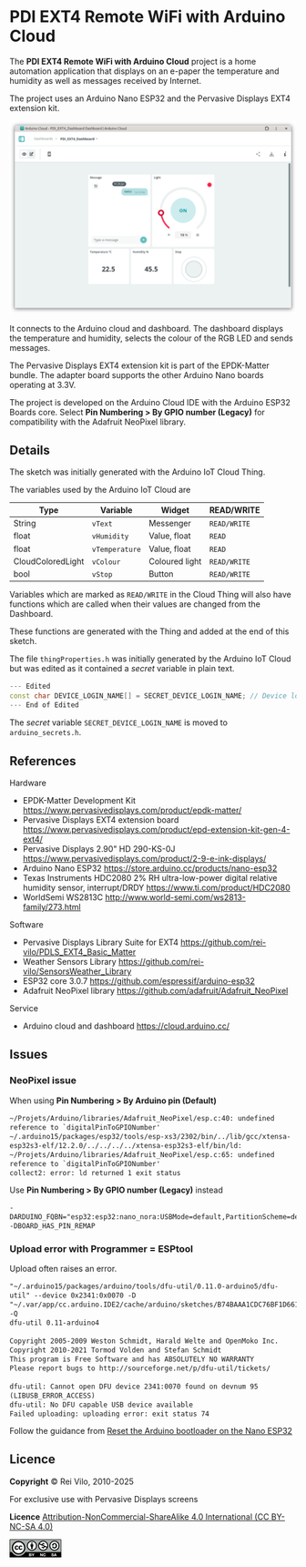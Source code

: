 # PDI EXT4 Remote WiFi with Arduino Cloud 

The **PDI EXT4 Remote WiFi with Arduino Cloud** project is a home automation application that displays on an e-paper the temperature and humidity as well as messages received by Internet.

The project uses an Arduino Nano ESP32 and the Pervasive Displays EXT4 extension kit.

![](img/Dashboard.png)

It connects to the Arduino cloud and dashboard. The dashboard displays the temperature and humidity, selects the colour of the RGB LED and sends messages.

The Pervasive Displays EXT4 extension kit is part of the EPDK-Matter bundle. The adapter board supports the other Arduino Nano boards operating at 3.3V.  

The project is developed on the Arduino Cloud IDE with the Arduino ESP32 Boards core. Select **Pin Numbering > By GPIO number (Legacy)** for compatibility with the Adafruit NeoPixel library.

## Details

The sketch was initially generated with the Arduino IoT Cloud Thing.

The variables used by the Arduino IoT Cloud are

Type | Variable | Widget | READ/WRITE
---- | ---- | ---- | ----
String | `vText` | Messenger | `READ/WRITE`
float | `vHumidity` | Value, float | `READ`
float | `vTemperature` | Value, float | `READ`
CloudColoredLight | `vColour` | Coloured light | `READ/WRITE`
bool | `vStop` | Button | `READ/WRITE`

Variables which are marked as `READ/WRITE` in the Cloud Thing will also have functions which are called when their values are changed from the Dashboard. 

These functions are generated with the Thing and added at the end of this sketch.

The file `thingProperties.h` was initially generated by the Arduino IoT Cloud but was edited as it contained a *secret* variable in plain text.

``` cpp
--- Edited
const char DEVICE_LOGIN_NAME[] = SECRET_DEVICE_LOGIN_NAME; // Device login name
--- End of Edited
```

The *secret* variable `SECRET_DEVICE_LOGIN_NAME` is moved to `arduino_secrets.h`.

## References

Hardware

* EPDK-Matter Development Kit https://www.pervasivedisplays.com/product/epdk-matter/
* Pervasive Displays EXT4 extension board https://www.pervasivedisplays.com/product/epd-extension-kit-gen-4-ext4/
* Pervasive Displays 2.90" HD 290-KS-0J https://www.pervasivedisplays.com/product/2-9-e-ink-displays/ 
* Arduino Nano ESP32 https://store.arduino.cc/products/nano-esp32  
* Texas Instruments HDC2080 2% RH ultra-low-power digital relative humidity sensor, interrupt/DRDY https://www.ti.com/product/HDC2080
* WorldSemi WS2813C http://www.world-semi.com/ws2813-family/273.html

Software 

* Pervasive Displays Library Suite for EXT4 https://github.com/rei-vilo/PDLS_EXT4_Basic_Matter 
* Weather Sensors Library https://github.com/rei-vilo/SensorsWeather_Library
* ESP32 core 3.0.7 https://github.com/espressif/arduino-esp32
* Adafruit NeoPixel library https://github.com/adafruit/Adafruit_NeoPixel

Service

* Arduino cloud and dashboard https://cloud.arduino.cc/

## Issues

### NeoPixel issue

When using **Pin Numbering > By Arduino pin (Default)**

```
~/Projets/Arduino/libraries/Adafruit_NeoPixel/esp.c:40: undefined reference to `digitalPinToGPIONumber'
~/.arduino15/packages/esp32/tools/esp-xs3/2302/bin/../lib/gcc/xtensa-esp32s3-elf/12.2.0/../../../../xtensa-esp32s3-elf/bin/ld: ~/Projets/Arduino/libraries/Adafruit_NeoPixel/esp.c:65: undefined reference to `digitalPinToGPIONumber'
collect2: error: ld returned 1 exit status
```

Use **Pin Numbering > By GPIO number (Legacy)** instead

```
-DARDUINO_FQBN="esp32:esp32:nano_nora:USBMode=default,PartitionScheme=default,PinNumbers=byGPIONumber" 
-DBOARD_HAS_PIN_REMAP 
```

### Upload error with Programmer = ESPtool

Upload often raises an error.

```
"~/.arduino15/packages/arduino/tools/dfu-util/0.11.0-arduino5/dfu-util" --device 0x2341:0x0070 -D "~/.var/app/cc.arduino.IDE2/cache/arduino/sketches/B74BAAA1CDC76BF1D661B8EA49CB0DA1/Blink.ino.bin" -Q
dfu-util 0.11-arduino4

Copyright 2005-2009 Weston Schmidt, Harald Welte and OpenMoko Inc.
Copyright 2010-2021 Tormod Volden and Stefan Schmidt
This program is Free Software and has ABSOLUTELY NO WARRANTY
Please report bugs to http://sourceforge.net/p/dfu-util/tickets/

dfu-util: Cannot open DFU device 2341:0070 found on devnum 95 (LIBUSB_ERROR_ACCESS)
dfu-util: No DFU capable USB device available
Failed uploading: uploading error: exit status 74
```

Follow the guidance from [Reset the Arduino bootloader on the Nano ESP32](https://support.arduino.cc/hc/en-us/articles/9810414060188-Reset-the-Arduino-bootloader-on-the-Nano-ESP32)


## Licence

**Copyright** &copy; Rei Vilo, 2010-2025

For exclusive use with Pervasive Displays screens

**Licence** [Attribution-NonCommercial-ShareAlike 4.0 International (CC BY-NC-SA 4.0)](./LICENCE.md)

![](img/cc-by-nc-sa.png)
